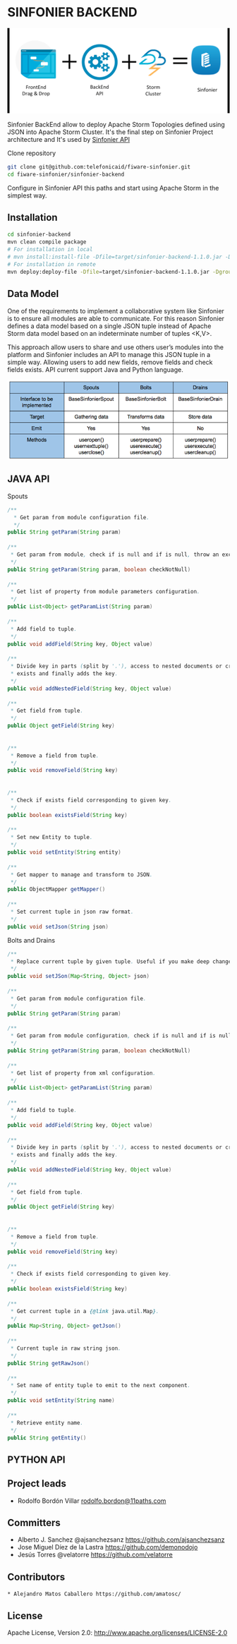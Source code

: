 SINFONIER BACKEND
=================

![Figure 1 - Sinfonier Simple View](docs/images/SinfonierSimple.png "Figure 1 - Sinfonier Simple View")

Sinfonier BackEnd allow to deploy Apache Storm Topologies defined using JSON into Apache Storm Cluster. It's the final step on Sinfonier Project architecture and It's used by [Sinfonier API](https://github.com/telefonicaid/fiware-sinfonier/sinfonier-backend-api)


Clone repository
```sh
git clone git@github.com:telefonicaid/fiware-sinfonier.git
cd fiware-sinfonier/sinfonier-backend
```
    

Configure in Sinfonier API this paths and start using Apache Storm in the simplest way.


## Installation
    
```sh
cd sinfonier-backend
mvn clean compile package
# For installation in local
# mvn install:install-file -Dfile=target/sinfonier-backend-1.1.0.jar -DgroupId=com.sinfonier -DartifactId=sinfonier-backend -Dversion=1.1.0 -Dpackaging=jar 
# For installation in remote
mvn deploy:deploy-file -Dfile=target/sinfonier-backend-1.1.0.jar -DgroupId=com.sinfonier -DartifactId=sinfonier-backend -Dversion=1.1.0 -Dpackaging=jar -DrepositoryId=central -Durl=http://yourmavenserver/artifactory/libs-release-local
```

## Data Model

One of the requirements to implement a collaborative system like Sinfonier is to ensure all modules are able to communicate. For this reason Sinfonier defines a data model based on a single JSON tuple instead of Apache Storm data model based on an indeterminate number of tuples <K,V>.

This approach allow users to share and use others user’s modules into the platform and Sinfonier includes an API to manage this JSON tuple in a simple way. Allowing users to add new fields, remove fields and check fields exists. API current support Java and Python language.

![Figure 2 - Implementing modules](docs/images/DataModel.png "Figure 1 - Implementing modules")

## JAVA API

Spouts

```java
/**
  * Get param from module configuration file.
  */
public String getParam(String param)

/**
 * Get param from module, check if is null and if is null, throw an exception
 */
public String getParam(String param, boolean checkNotNull)

/**
 * Get list of property from module parameters configuration.
 */
public List<Object> getParamList(String param)
 
/**
 * Add field to tuple.
 */
public void addField(String key, Object value)
 
/**
 * Divide key in parts (split by '.'), access to nested documents or create them if doesn't
 * exists and finally adds the key.
 */
public void addNestedField(String key, Object value)
 
/**
 * Get field from tuple.
 */
public Object getField(String key)


/**
 * Remove a field from tuple.
 */
public void removeField(String key)


/**
 * Check if exists field corresponding to given key.
 */
public boolean existsField(String key)

/**
 * Set new Entity to tuple.
 */
public void setEntity(String entity)

/**
 * Get mapper to manage and transform to JSON.
 */
public ObjectMapper getMapper()

/**
 * Set current tuple in json raw format.
 */
public void setJson(String json)
```

Bolts and Drains

```java
/**
 * Replace current tuple by given tuple. Useful if you make deep changes in tuple.
 */
public void setJSon(Map<String, Object> json)

/**
 * Get param from module configuration file.
 */
public String getParam(String param)

/**
 * Get param from module configuration, check if is null and if is null, throw an exception.
 */
public String getParam(String param, boolean checkNotNull)

/**
 * Get list of property from xml configuration.
 */
public List<Object> getParamList(String param)

/**
 * Add field to tuple.
 */
public void addField(String key, Object value)

/**
 * Divide key in parts (split by '.'), access to nested documents or create them if doesn't
 * exists and finally adds the key.
 */
public void addNestedField(String key, Object value)

/**
 * Get field from tuple.
 */
public Object getField(String key)
 

/**
 * Remove a field from tuple.
 */
public void removeField(String key)

/**
 * Check if exists field corresponding to given key.
 */
public boolean existsField(String key)

/**
 * Get current tuple in a {@link java.util.Map}.
 */
public Map<String, Object> getJson()

/**
 * Current tuple in raw string json.
 */
public String getRawJson()

/**
 * Set name of entity tuple to emit to the next component.
 */
public void setEntity(String name)

/**
 * Retrieve entity name.
 */
public String getEntity() 
```

## PYTHON API

## Project leads

* Rodolfo Bordón Villar <rodolfo.bordon@11paths.com>

## Committers

* Alberto J. Sanchez @ajsanchezsanz https://github.com/ajsanchezsanz
* Jose Miguel Díez de la Lastra https://github.com/demonodojo
* Jesús Torres @velatorre https://github.com/velatorre

## Contributors
    * Alejandro Matos Caballero https://github.com/amatosc/

## License
Apache License, Version 2.0: http://www.apache.org/licenses/LICENSE-2.0